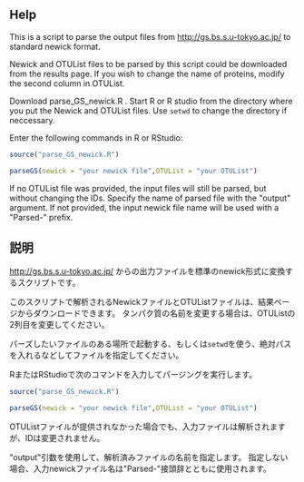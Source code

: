 ## Help
This is a script to parse the output files from http://gs.bs.s.u-tokyo.ac.jp/ to standard newick format.

Newick and OTUList files to be parsed by this script could be downloaded from the results page. If you wish to change the name of proteins, modify the second column in OTUList.

Download parse_GS_newick.R . Start R or R studio from the directory where you put the Newick and OTUList files. Use `setwd` to change the directory if neccessary.

Enter the following commands in R or RStudio:
```r
source("parse_GS_newick.R")

parseGS(newick = "your newick file",OTUList = "your OTUList")
```
  
If no OTUList file was provided, the input files will still be parsed, but without changing the IDs.
Specify the name of parsed file with the "output" argument. If not provided, the input newick file name will be used with a "Parsed-" prefix.  

## 説明
http://gs.bs.s.u-tokyo.ac.jp/ からの出力ファイルを標準のnewick形式に変換するスクリプトです。

このスクリプトで解析されるNewickファイルとOTUListファイルは、結果ページからダウンロードできます。 タンパク質の名前を変更する場合は、OTUListの2列目を変更してください。

パーズしたいファイルのある場所で起動する、もしくは`setwd`を使う、絶対パスを入れるなどしてファイルを指定してください。

RまたはRStudioで次のコマンドを入力してパージングを実行します。

```r
source("parse_GS_newick.R")

parseGS(newick = "your newick file",OTUList = "your OTUList")
```

OTUListファイルが提供されなかった場合でも、入力ファイルは解析されますが、IDは変更されません。

"output"引数を使用して、解析済みファイルの名前を指定します。 指定しない場合、入力newickファイル名は"Parsed-"接頭辞とともに使用されます。

